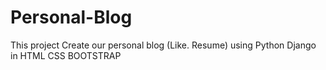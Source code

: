 # Personal-Blog
This project Create our personal blog (Like. Resume) using Python Django in HTML CSS BOOTSTRAP
